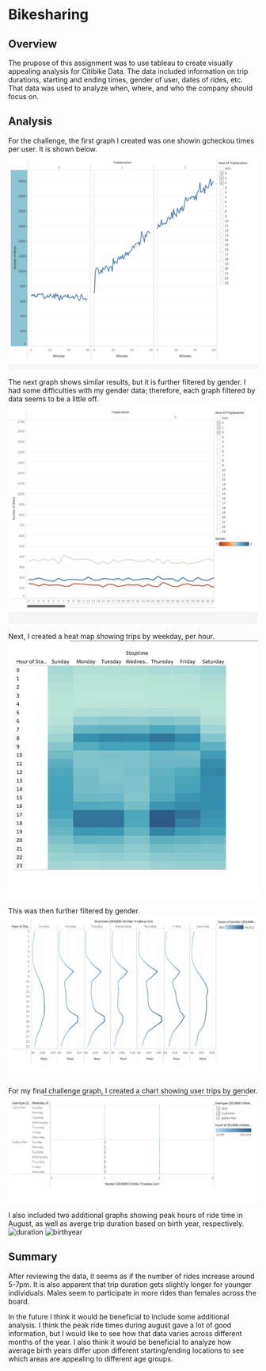 # Bikesharing
## Overview
The prupose of this assignment was to use tableau to create visually appealing analysis for Citibike Data.  The data included information on trip durations, starting and ending times, gender of user, dates of rides, etc.  That data was used to analyze when, where, and who the company should focus on.

## Analysis
For the challenge, the first graph I created was one showin gcheckou times per user.  It is shown below. 
![checkout](https://github.com/heatherhutchinson211/bikesharing/blob/main/Screenshot%202023-03-08%20at%209.14.00%20PM.png)

The next graph shows similar results, but it is further filtered by gender.  I had some difficulties with my gender data; therefore, each graph filtered by data seems to be a little off. 
![gender](https://github.com/heatherhutchinson211/bikesharing/blob/main/Screenshot%202023-03-08%20at%209.13.53%20PM.png)

Next, I created a heat map showing trips by weekday, per hour.
![trips](https://github.com/heatherhutchinson211/bikesharing/blob/main/Screenshot%202023-03-08%20at%209.13.39%20PM.png)

This was then further filtered by gender.
![trips data](https://github.com/heatherhutchinson211/bikesharing/blob/main/Screenshot%202023-03-08%20at%209.13.34%20PM.png)

For my final challenge graph, I created a chart showing user trips by gender.  
![user](https://github.com/heatherhutchinson211/bikesharing/blob/main/Screenshot%202023-03-08%20at%209.13.28%20PM.png)

I also included two additional graphs showing peak hours of ride time in August, as well as averge trip duration based on birth year, respectively. 
![duration]()
![birthyear]()

## Summary
After reviewing the data, it seems as if the number of rides increase around 5-7pm.  It is also apparent that trip duration gets slightly longer for younger individuals.  Males seem to participate in more rides than females across the board.  

In the future I think it would be beneficial to include some additional analysis.  I think the peak ride times during august gave a lot of good information, but I would like to see how that data varies across different months of the year.  I also think it would be beneficial to analyze how average birth years differ upon different starting/ending locations to see which areas are appealing to different age groups. 
